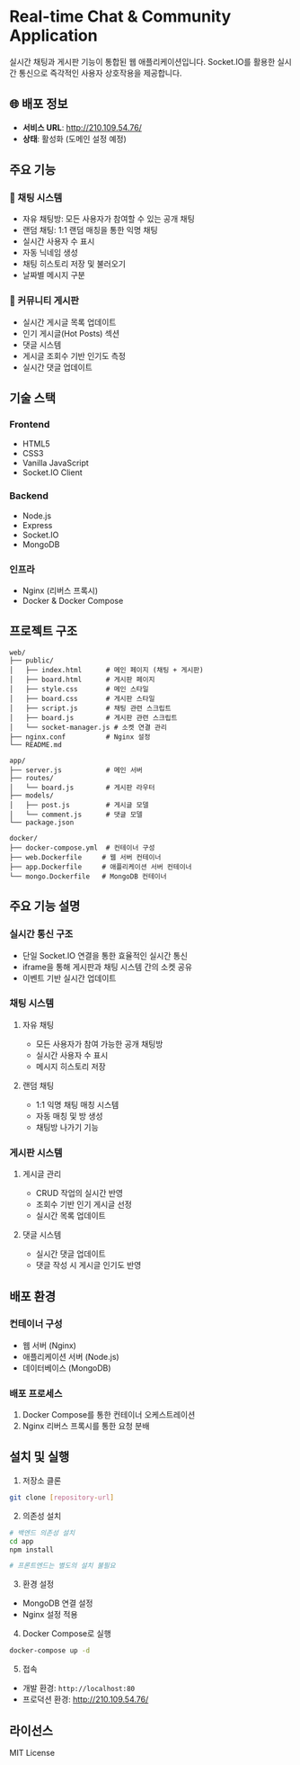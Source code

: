 # Real-time Chat & Community Application

실시간 채팅과 게시판 기능이 통합된 웹 애플리케이션입니다. Socket.IO를 활용한 실시간 통신으로 즉각적인 사용자 상호작용을 제공합니다.

## 🌐 배포 정보
- **서비스 URL**: http://210.109.54.76/
- **상태**: 활성화 (도메인 설정 예정)

## 주요 기능

### 💬 채팅 시스템
- 자유 채팅방: 모든 사용자가 참여할 수 있는 공개 채팅
- 랜덤 채팅: 1:1 랜덤 매칭을 통한 익명 채팅
- 실시간 사용자 수 표시
- 자동 닉네임 생성
- 채팅 히스토리 저장 및 불러오기
- 날짜별 메시지 구분

### 🧾 커뮤니티 게시판
- 실시간 게시글 목록 업데이트
- 인기 게시글(Hot Posts) 섹션
- 댓글 시스템
- 게시글 조회수 기반 인기도 측정
- 실시간 댓글 업데이트

## 기술 스택

### Frontend
- HTML5
- CSS3
- Vanilla JavaScript
- Socket.IO Client

### Backend
- Node.js
- Express
- Socket.IO
- MongoDB

### 인프라
- Nginx (리버스 프록시)
- Docker & Docker Compose

## 프로젝트 구조

```
web/
├── public/
│   ├── index.html      # 메인 페이지 (채팅 + 게시판)
│   ├── board.html      # 게시판 페이지
│   ├── style.css       # 메인 스타일
│   ├── board.css       # 게시판 스타일
│   ├── script.js       # 채팅 관련 스크립트
│   ├── board.js        # 게시판 관련 스크립트
│   └── socket-manager.js # 소켓 연결 관리
├── nginx.conf          # Nginx 설정
└── README.md

app/
├── server.js           # 메인 서버
├── routes/
│   └── board.js        # 게시판 라우터
├── models/
│   ├── post.js         # 게시글 모델
│   └── comment.js      # 댓글 모델
└── package.json

docker/
├── docker-compose.yml  # 컨테이너 구성
├── web.Dockerfile     # 웹 서버 컨테이너
├── app.Dockerfile     # 애플리케이션 서버 컨테이너
└── mongo.Dockerfile   # MongoDB 컨테이너
```

## 주요 기능 설명

### 실시간 통신 구조
- 단일 Socket.IO 연결을 통한 효율적인 실시간 통신
- iframe을 통해 게시판과 채팅 시스템 간의 소켓 공유
- 이벤트 기반 실시간 업데이트

### 채팅 시스템
1. 자유 채팅
   - 모든 사용자가 참여 가능한 공개 채팅방
   - 실시간 사용자 수 표시
   - 메시지 히스토리 저장

2. 랜덤 채팅
   - 1:1 익명 채팅 매칭 시스템
   - 자동 매칭 및 방 생성
   - 채팅방 나가기 기능

### 게시판 시스템
1. 게시글 관리
   - CRUD 작업의 실시간 반영
   - 조회수 기반 인기 게시글 선정
   - 실시간 목록 업데이트

2. 댓글 시스템
   - 실시간 댓글 업데이트
   - 댓글 작성 시 게시글 인기도 반영

## 배포 환경

### 컨테이너 구성
- 웹 서버 (Nginx)
- 애플리케이션 서버 (Node.js)
- 데이터베이스 (MongoDB)

### 배포 프로세스
1. Docker Compose를 통한 컨테이너 오케스트레이션
2. Nginx 리버스 프록시를 통한 요청 분배

## 설치 및 실행

1. 저장소 클론
```bash
git clone [repository-url]
```

2. 의존성 설치
```bash
# 백엔드 의존성 설치
cd app
npm install

# 프론트엔드는 별도의 설치 불필요
```

3. 환경 설정
- MongoDB 연결 설정
- Nginx 설정 적용

4. Docker Compose로 실행
```bash
docker-compose up -d
```

5. 접속
- 개발 환경: `http://localhost:80`
- 프로덕션 환경: http://210.109.54.76/

## 라이선스
MIT License